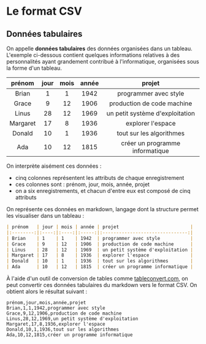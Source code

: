 # Le format CSV
## Données tabulaires
On appelle **données tabulaires** des données organisées dans un tableau.  
L'exemple ci-dessous contient quelques informations relatives à des personnalités ayant grandement contribué à l'informatique, organisées sous la forme d'un tableau.

| prénom   | jour | mois | année | projet                          |
|:--------:|:----:|:----:|:-----:|:-------------------------------:|
| Brian    | 1    | 1    | 1942  | programmer avec style           |
| Grace    | 9    | 12   | 1906  | production de code machine      |
| Linus    | 28   | 12   | 1969  | un petit système d'exploitation |
| Margaret | 17   | 8    | 1936  | explorer l'espace               |
| Donald   | 10   | 1    | 1936  | tout sur les algorithmes        |
| Ada      | 10   | 12   | 1815  | créer un programme informatique |

On interprète aisément ces données :
- cinq colonnes représentent les attributs de chaque enregistrement
- ces colonnes sont : prénom, jour, mois, année, projet
- on a six enregistrements, et chacun d'entre eux est composé de cinq attributs

On représente ces données en markdown, langage dont la structure permet les visualiser dans un tableau :

```markdown
| prénom   | jour | mois | année | projet                          |
|:--------:|:----:|:----:|:-----:|:-------------------------------:|
| Brian    | 1    | 1    | 1942  | programmer avec style           |
| Grace    | 9    | 12   | 1906  | production de code machine      |
| Linus    | 28   | 12   | 1969  | un petit système d'exploitation |
| Margaret | 17   | 8    | 1936  | explorer l'espace               |
| Donald   | 10   | 1    | 1936  | tout sur les algorithmes        |
| Ada      | 10   | 12   | 1815  | créer un programme informatique |
```

À l'aide d'un outil de conversion de tables comme [tableconvert.com](https://tableconvert.com), on peut convertir ces données tabulaires du markdown vers le format CSV. On obtient alors le résultat suivant :

```csv
prénom,jour,mois,année,projet
Brian,1,1,1942,programmer avec style
Grace,9,12,1906,production de code machine
Linus,28,12,1969,un petit système d'exploitation
Margaret,17,8,1936,explorer l'espace
Donald,10,1,1936,tout sur les algorithmes
Ada,10,12,1815,créer un programme informatique
```

